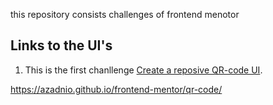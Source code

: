 this repository consists challenges of frontend menotor

## Links to the UI's

1. This is the first chanllenge [Create a reposive QR-code UI](https://azadnio.github.io/frontend-mentor/qr-code/).


https://azadnio.github.io/frontend-mentor/qr-code/
